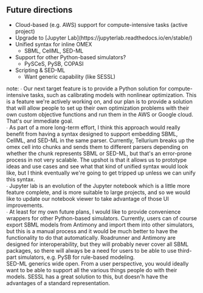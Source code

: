 ##  Future directions

<ul>
  <li> Cloud-based (e.g. AWS) support for compute-intensive tasks (active project) </li>
  <li class="fragment"> Upgrade to [Jupyter Lab](https://jupyterlab.readthedocs.io/en/stable/) </li>
  <li class="fragment"> Unified syntax for inline OMEX
    <ul>
      <li> SBML, CellML, SED-ML </li>
    </ul>
  </li>
  <li class="fragment"> Support for other Python-based simulators?
    <ul>
      <li> PySCeS, PySB, COPASI </li>
    </ul>
  </li>
  <li class="fragment"> Scripting &amp; SED-ML
    <ul>
      <li> Want generic capability (like SESSL) </li>
    </ul>
  </li>
</ul>

note:
    ∙ Our next target feature is to provide a Python solution for compute-intensive tasks, such as
    calibrating models with nonlinear optimization. This is a feature we're actively working on,
    and our plan is to provide a solution that will allow people to set up their own optimization
    problems with their own custom objective functions and run them in the AWS or Google cloud.
    That's our immediate goal.
    <br/>
    ∙ As part of a more long-term effort, I think this approach would really benefit from having
    a syntax designed to support embedding SBML, CellML, and SED-ML in the same parser.
    Currently, Tellurium breaks up the omex cell into chunks and sends them to different parsers depending
    on whether the chunk represents SBML or SED-ML, but that's an error-prone process in not very scalable.
    The upshot is that it allows us to prototype ideas and use cases and see what that kind of unified
    syntax would look like, but I think eventually we're going to get tripped up unless we can
    unify this syntax.
    <br/>
    ∙ Jupyter lab is an evolution of the Jupyter notebook which is a little more feature complete,
    and is more suitable to large projects, and so we would like to update our notebook viewer to take
    advantage of those UI improvements.
    <br/>
    ∙ At least for my own future plans, I would like to provide convenience wrappers for other Python-based simulators.
    Currently, users can of course export SBML models from Antimony and import them into other simulators,
    but this is a manual process and it would be much better to have the functionality to do that automatically.
    Roadrunner and Antimony are designed for interoperability, but they will probably
    never cover all SBML packages, so there will always be a need for users to be able to use
    third-part simulators, e.g. PySB for rule-based modeling.
    <br/>
    SED-ML generics wide open. From a user perspective, you would ideally
    want to be able to support all the various things people do with their models.
    SESSL has a great solution to this, but doesn'h have the advantages of a standard representation.
